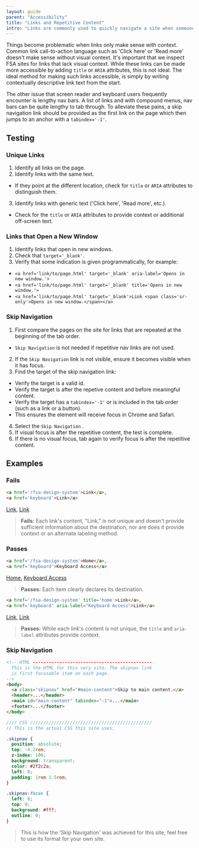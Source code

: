 ```yaml
---
layout: guide
parent: "Accessibility"
title: "Links and Repetitive Content"
intro: "Links are commonly used to quickly navigate a site when someone is using Assistive Technology (AT). Often, screen reader users won't read through an entire page to find what they are looking for, they simply move from link to link."
---
```


Things become problematic when links only make sense with context. Common link call-to-action language such as 'Click here' or 'Read more' doesn't make sense without visual context. It's important that we inspect FSA sites for links that lack visual context. While these links can be made more accessible by adding ```title``` or ```ARIA``` attributes, this is not ideal. The ideal method for making such links accessible, is simply by writing contextually descriptive link text from the start.

The other issue that screen reader and keyboard users frequently encounter is lengthy nav bars. A list of links and with compound menus,  nav bars can be quite lengthy to tab through. To alleviate these pains, a skip navigation link should be provided as the first link on the page which then jumps to an anchor with a ```tabindex='-1'```.

## Testing

### Unique Links

1. Identify all links on the page.
2. Identify links with the same text.
  * If they point at the different location, check for ```title``` or ```ARIA``` attributes to distinguish them.
3. Identify links with generic text ('Click here', 'Read more', etc.).
  * Check for the ```title``` or ```ARIA``` attributes to provide context or additional off-screen text.

### Links that Open a New Window
1. Identify links that open in new windows.
2. Check that ```target='_blank'```.
3. Verify that some indication is given programmatically, for example:
  *  ```<a href='link/to/page.html' target='_blank' aria-label='Opens in new window.'>```
  *  ```<a href='link/to/page.html' target='_blank' title='Opens in new window.'>```
  *  ```<a href='link/to/page.html' target='_blank'>Link <span class='sr-only'>Opens in new window.</span></a>```

### Skip Navigation

1. First compare the pages on the site for links that are repeated at the beginning of the tab order.
  * `Skip Navigation` is not needed if repetitive nav links are not used.
2. If the `Skip Navigation` link is not visible, ensure it becomes visible when it has focus.
3. Find the target of the skip navigation link:
  * Verify the target is a valid id.
  * Verify the target is after the repetive content and before meaningful content.
  * Verify the target has a ```tabindex='-1'``` or is included in the tab order (such as a link or a button).
   * This ensures the element will receive focus in Chrome and Safari.
4. Select the `Skip Navigation` .
5. If visual focus is after the repetitive content, the test is complete.
6. If there is no visual focus, tab again to verify focus is after the repetitive content.

## Examples

### Fails

```html
<a href='/fsa-design-system'>Link</a>,
<a href='keyboard'>Link</a>
```
<div class="ds-preview">
  <a href='/fsa-design-system'>Link</a>,
  <a href='keyboard'>Link</a>
</div>

> **Fails:** Each link's content, "Link," is not unique and doesn't provide sufficient information about the destination, nor are does it provide context or an alternate labeling method.

### Passes

```html
<a href='/fsa-design-system'>Home</a>,
<a href='keyboard'>Keyboard Access</a>
```
<div class="ds-preview">
  <a href='/fsa-design-system'>Home</a>,
  <a href='keyboard'>Keyboard Access</a>
</div>

> **Passes:** Each item clearly declares its destination.

```html
<a href='/fsa-design-system' title='home'>Link</a>,
<a href='keyboard' aria-label="Keyboard Access">Link</a>
```
<div class="ds-preview">
  <a href='/fsa-design-system' title='home'>Link</a>,
  <a href='keyboard' aria-label="Keyboard Access">Link</a>
</div>

> **Passes:** While each link's content is not unique, the ```title``` and ```aria-label``` attributes provide context.

### Skip Navigation

```html
<!-- HTML ---------------------------------------------
  This is the HTML for this very site. The skipnav link
  is first focusable item on each page.
-->
<body>
  <a class="skipnav" href="#main-content">Skip to main content.</a>
  <header>...</header>
  <main id="main-content" tabindex="-1">...</main>
  <footer>...</footer>
</body>
```
```scss
//// CSS //////////////////////////////////////////////
// This is the actual CSS this site uses.

.skipnav {
  position: absolute;
  top: -4.2rem;
  z-index: 100;
  background: transparent;
  color: #2f2c2a;
  left: 0;
  padding: 1rem 1.5rem;
}

.skipnav:focus {
  left: 0;
  top: 0;
  background: #fff;
  outline: 0;
}

```

> This is how the 'Skip Navigation' was achieved for this site, feel free to use its format for your own site.
